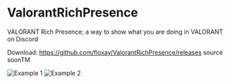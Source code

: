 # ValorantRichPresence
VALORANT Rich Presence; a way to show what you are doing in VALORANT on Discord

Download: https://github.com/floxay/ValorantRichPresence/releases
source soonTM

![Example 1](https://i.ibb.co/6w3RSjK/image.png) ![Example 2](https://i.ibb.co/k1t3nxK/image.png)
